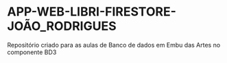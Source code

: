 # APP-WEB-LIBRI-FIRESTORE-JOÃO_RODRIGUES
Repositório criado para as aulas  de Banco de dados em Embu das Artes no componente BD3
